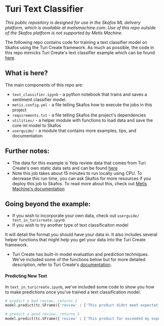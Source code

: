 # Turi Text Classifier

_This public repository is designed for use in the Skafos ML delivery platform, which is available at metismachine.com. Use of this repo outside of the Skafos platform is not supported by Metis Machine._

The following repo contains code for training a text classifier model on Skafos using the Turi Create framework. As much as possible, the code in this repo mimicks Turi Create's text classifier example which can be found [here](https://apple.github.io/turicreate/docs/userguide/text_classifier/). 

## What is here?

The main components of this repo are:
- `text_classifier.ipynb` - a python notebook that trains and saves a sentiment classifier model.
- `metis.config.yml` - a file telling Skafos how to execute the jobs in this project
- `requirements.txt` - a file telling Skafos the project's dependencies
- `utilities/` - a helper module with functions to load data and save the core ml model to Skafos
- `userguide/` - a module that contains more examples, tips, and documentation


## Further notes:
- The data for this example is Yelp review data that comes from Turi Create's own static data sets and can be found [here](https://static.turi.com/datasets/regression/yelp-data.csv)
- Note this job takes about 15 minutes to run locally using CPU. To decrease this run time, you can ask Skafos for more resources if you deploy this job to Skafos. To read more about this, check out [Metis Machine's documentation](https://docs.metismachine.io/docs/jobs-1)

## Going beyond the example:
- If you wish to incorporate your own data, check out `userguide/
text_in_turicreate.ipynb`
- If you wish to try another type of text classificaiton model

It will detail the format you should have your data in. It also includes several helper functions that might help you get your data into the Turi Create framework.
- Turi Create has built-in model evaluation and prediction techniques. We've included some of the functions below but for more detailed description, refer to Turi Create's [documentation](https://apple.github.io/turicreate/docs/userguide/image_similarity/).

#### Predicting New Text
In `text_in_turicreate.ipynb`, we've included some code to show you how to make predictions once you've trained a text classification model.  

```python
# predict a bad review, returns 2
model.predict(tc.SFrame({'review' : ['This product didnt meet expectations']}))

# predict a good review, returns 5
model.predict(tc.SFrame({'review' : ['This product far exceeded my expectations']}))
```